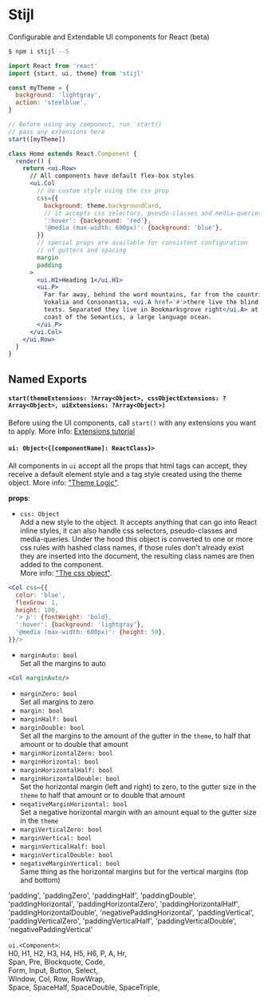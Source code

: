 
# Stijl

Configurable and Extendable UI components for React (beta)

```bash
$ npm i stijl --S
```

```jsx
import React from 'react'
import {start, ui, theme} from 'stijl'

const myTheme = {
  background: 'lightgray',
  action: 'steelblue',
}

// Before using any component, run `start()`
// pass any extensions here
start([myTheme])

class Home extends React.Component {
  render() {
    return <ui.Row>
      // All components have default flex-box styles
      <ui.Col
        // do custom style using the css prop
        css={{
          background: theme.backgroundCard,
          // it accepts css selectors, pseudo-classes and media-queries
          ':hover': {background: 'red'},
          '@media (max-width: 600px)': {background: 'blue'},
        }}
        // special props are available for consistent configuration
        // of gutters and spacing
        margin 
        padding
      >
        <ui.H1>Heading 1</ui.H1>
        <ui.P>
          Far far away, behind the word mountains, far from the countries
          Vokalia and Consonantia, <ui.A href='#'>there live the blind
          texts. Separated they live in Bookmarksgrove right</ui.A> at the
          coast of the Semantics, a large language ocean.
        </ui.P>
      </ui.Col>
    </ui.Row>
  }
}
```

## Named Exports

#### `start(themeExtensions: ?Array<Object>, cssObjectExtensions: ?Array<Object>, uiExtensions: ?Array<Object>)`

Before using the UI components, call `start()` with any extensions you want to apply. More Info: [Extensions tutorial](/)

#### `ui: Object<{[componentName]: ReactClass}>`

All components in `ui` accept all the props that html tags can accept, they receive a default element style and a tag style created using the theme object. More info: ["Theme Logic"](/). 

**props**:  
- `css: Object`  
Add a new style to the object. It accepts anything that can go into React inline styles, it can also handle css selectors, pseudo-classes and media-queries. Under the hood this object is converted to one or more css rules with hashed class names, if those rules don't already exist they are inserted into the document, the resulting class names are then added to the component.  
More info: ["The css object"](/).  
```jsx
<Col css={{
  color: 'blue',
  flexGrow: 1,
  height: 100,
  '> p': {fontWeight: 'bold},
  ':hover': {background: 'lightgray'},
  '@media (max-width: 600px)': {height: 50},
}}/>
```
- `marginAuto: bool`  
Set all the margins to auto  
```jsx
<Col marginAuto/>
```
- `marginZero: bool`  
Set all margins to zero  
- `margin: bool`  
- `marginHalf: bool`  
- `marginDouble: bool`  
Set all the margins to the amount of the gutter in the `theme`, to half that amount or to double that amount  
- `marginHorizontalZero: bool`  
- `marginHorizontal: bool`  
- `marginHorizontalHalf: bool`  
- `marginHorizontalDouble: bool`  
Set the horizontal margin (left and right) to zero, to the gutter size in the `theme` to half that amount or to double that amount  
- `negativeMarginHorizontal: bool`  
Set a negative horizontal margin with an amount equal to the gutter size in the `theme`  
- `margiVerticalZero: bool`  
- `marginVertical: bool`  
- `marginVerticalHalf: bool`  
- `marginVerticalDouble: bool`   
- `negativeMarginVertical: bool`  
Same thing as the horizontal margins but for the vertical margins (top and bottom)

'padding', 'paddingZero', 'paddingHalf', 'paddingDouble',
'paddingHorizontal', 'paddingHorizontalZero', 'paddingHorizontalHalf', 'paddingHorizontalDouble', 'negativePaddingHorizontal',
'paddingVertical', 'paddingVerticalZero', 'paddingVerticalHalf', 'paddingVerticalDouble', 'negativePaddingVertical'

`ui.<Component>`:  
H0, H1, H2, H3, H4, H5, H6, P, A, Hr,  
Span, Pre, Blockquote, Code,  
Form, Input, Button, Select,  
Window, Col, Row, RowWrap,  
Space, SpaceHalf, SpaceDouble, SpaceTriple,  
